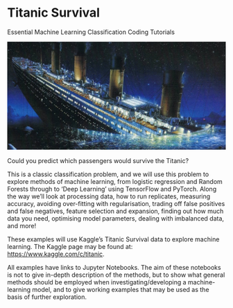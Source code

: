 # Titanic Survival

Essential Machine Learning Classification Coding Tutorials

![](./images/titanic.png)

Could you predict which passengers would survive the Titanic?

This is a classic classification problem, and we will use this problem to explore methods of machine learning, from logistic regression and Random Forests through to ‘Deep Learning’ using TensorFlow and PyTorch. Along the way we’ll look at processing data, how to run replicates, measuring accuracy, avoiding over-fitting with regularisation, trading off false positives and false negatives, feature selection and expansion, finding out how much data you need, optimising model parameters, dealing with imbalanced data, and more!

These examples will use Kaggle’s Titanic Survival data to explore machine learning. The Kaggle page may be found at: https://www.kaggle.com/c/titanic.

All examples have links to Jupyter Notebooks. The aim of these notebooks is not to give in-depth description of the methods, but to show what general methods should be employed when investigating/developing a machine-learning model, and to give working examples that may be used as the basis of further exploration.

